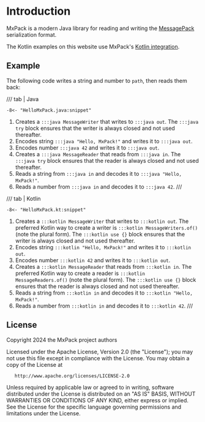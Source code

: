 # Introduction

MxPack is a modern Java library for reading and writing the [MessagePack](https://msgpack.org/) serialization format.

The Kotlin examples on this website use MxPack's [Kotlin integration](kotlin-integration.md).

## Example

The following code writes a string and number to `path`, then reads them back:

/// tab | Java
```{.java}
-8<- "HelloMxPack.java:snippet"
```

1. Creates a `:::java MessageWriter` that writes to `:::java out`.
   The `:::java try` block ensures that the writer is always closed and not used thereafter.
2. Encodes string `:::java "Hello, MxPack!"` and writes it to `:::java out`.
3. Encodes number `:::java 42` and writes it to `:::java out`.
4. Creates a `:::java MessageReader` that reads from `:::java in`.
   The `:::java try` block ensures that the reader is always closed and not used thereafter.
5. Reads a string from `:::java in` and decodes it to `:::java "Hello, MxPack!"`.
6. Reads a number from `:::java in` and decodes it to `:::java 42`.
///

/// tab | Kotlin
```{.kotlin}
-8<- "HelloMxPack.kt:snippet"
```

1. Creates a `:::kotlin MessageWriter` that writes to `:::kotlin out`.
   The preferred Kotlin way to create a writer is `:::kotlin MessageWriters.of()` (note the plural form).
   The `:::kotlin use {}` block ensures that the writer is always closed and not used thereafter.
2. Encodes string `:::kotlin "Hello, MxPack!"` and writes it to `:::kotlin out`.
3. Encodes number `:::kotlin 42` and writes it to `:::kotlin out`.
4. Creates a `:::kotlin MessageReader` that reads from `:::kotlin in`.
   The preferred Kotlin way to create a reader is `:::kotlin MessageReaders.of()` (note the plural form).
   The `:::kotlin use {}` block ensures that the reader is always closed and not used thereafter.
5. Reads a string from `:::kotlin in` and decodes it to `:::kotlin "Hello, MxPack!"`.
6. Reads a number from `:::kotlin in` and decodes it to `:::kotlin 42`.
///

## License

Copyright 2024 the MxPack project authors

Licensed under the Apache License, Version 2.0 (the "License");
you may not use this file except in compliance with the License.
You may obtain a copy of the License at

       http://www.apache.org/licenses/LICENSE-2.0

Unless required by applicable law or agreed to in writing, software
distributed under the License is distributed on an "AS IS" BASIS,
WITHOUT WARRANTIES OR CONDITIONS OF ANY KIND, either express or implied.
See the License for the specific language governing permissions and
limitations under the License.

